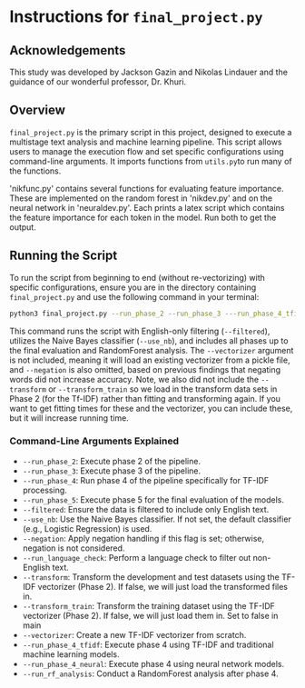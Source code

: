 # Instructions for `final_project.py`

## Acknowledgements 

This study was developed by Jackson Gazin and Nikolas Lindauer and the guidance of our wonderful professor, Dr. Khuri.

## Overview
`final_project.py` is the primary script in this project, designed to execute a multistage text analysis and machine learning pipeline. This script allows users to manage the execution flow and set specific configurations using command-line arguments. It imports functions from `utils.py`to run many of the functions.

'nikfunc.py' contains several functions for evaluating feature importance. These are implemented on the random forest in 'nikdev.py' and on the neural network in 'neuraldev.py'. Each prints a latex script which contains the feature importance for each token in the model. Run both to get the output.

## Running the Script

To run the script from beginning to end (without re-vectorizing) with specific configurations, ensure you are in the directory containing `final_project.py` and use the following command in your terminal:

```bash
python3 final_project.py --run_phase_2 --run_phase_3 ---run_phase_4_tfidf --run_phase_4_neural --run_phase_5 --filtered --use_nb --run_rf_analysis
```

This command runs the script with English-only filtering (`--filtered`), utilizes the Naive Bayes classifier (`--use_nb`), and includes all phases up to the final evaluation and RandomForest analysis. The `--vectorizer` argument is not included, meaning it will load an existing vectorizer from a pickle file, and `--negation` is also omitted, based on previous findings that negating words did not increase accuracy. Note, we also did not include the `--transform`  or `--transform_train` so we load in the transform data sets in Phase 2 (for the Tf-IDF) rather than fitting and transforming again. If you want to get fitting times for these and the vectorizer, you can include these, but it will increase running time. 

### Command-Line Arguments Explained

- `--run_phase_2`: Execute phase 2 of the pipeline.
- `--run_phase_3`: Execute phase 3 of the pipeline.
- `--run_phase_4`: Run phase 4 of the pipeline specifically for TF-IDF processing.
- `--run_phase_5`: Execute phase 5 for the final evaluation of the models.
- `--filtered`: Ensure the data is filtered to include only English text.
- `--use_nb`: Use the Naive Bayes classifier. If not set, the default classifier (e.g., Logistic Regression) is used.
- `--negation`: Apply negation handling if this flag is set; otherwise, negation is not considered.
- `--run_language_check`: Perform a language check to filter out non-English text.
- `--transform`: Transform the development and test datasets using the TF-IDF vectorizer (Phase 2). If false, we will just load the transformed files in.
- `--transform_train`: Transform the training dataset using the TF-IDF vectorizer (Phase 2). If false, we will just load them in. Set to false in main 
- `--vectorizer`: Create a new TF-IDF vectorizer from scratch.
- `--run_phase_4_tfidf`: Execute phase 4 using TF-IDF and traditional machine learning models.
- `--run_phase_4_neural`: Execute phase 4 using neural network models.
- `--run_rf_analysis`: Conduct a RandomForest analysis after phase 4.


